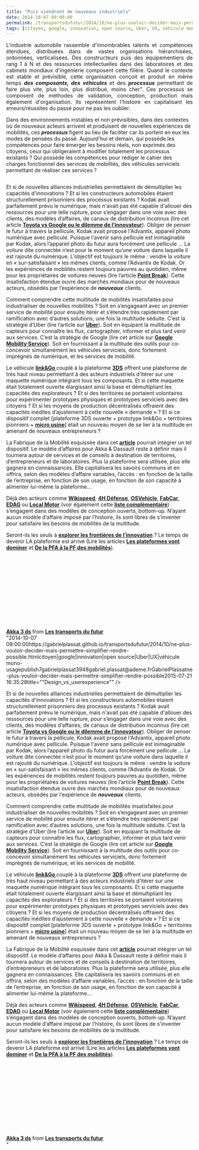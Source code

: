 ```yaml
---
title: "Puis viendront de nouveaux industriels"
date: 2014-10-07 09:00:00
permalink: /transportsdufutur/2014/10/ne-plus-vouloir-decider-mais-permettre-simplifier-rendre-possible.html
tags: [citoyen, google, innovation, open source, Uber, UX, véhicule mono-usage]
---
```


<p style="text-align: justify;">L'industrie automobile rassemble d'innombrables talents et compétences étendues, distribuées dans de vastes organisations hiérarchisées, ordonnées, verticalisées. Des constructeurs puis des équipementiers de rang 1 à N et des ressources intellectuelles dans des laboratoires et des cabinets mondiaux d'ingénierie composent cette filière. Quand le contexte est stable et prévisible, cette organisation conçoit et produit en même temps <strong><em>des composants, des <strong>véhicules </strong></em></strong>et des <strong><em>processus </em></strong>permettant de faire plus vite, plus loin, plus distribué, moins cher". Ces processus se composent de méthodes de validation, conception, production mais également d'organisation. Ils représentent l'histoire en capitalisant les erreurs/réussites du passé pour ne pas les oublier.</p> <p style=""text-align: justify>Dans des environnements instables et non prévisibles, dans des contextes où de nouveaux acteurs arrivent et produisent de nouvelles expériences de mobilités, ces <strong><em>processus </em></strong>figent au lieu de faciliter car ils portent en eux les modes de pensées du passé. Aujourd'hui et demain, qui possède les compétences pour faire émerger les besoins réels, non exprimés des citoyens, ceux qui obligeraient à modifier totalement les processus existants ? Qui possède les compétences pour rédiger le cahier des charges fonctionnel des services de mobilités, des véhicules serviciels permettant de réaliser ces services ?</p> <p><a class=""asset-img-link"" href="https://gabrielplassat.github.io/transportsdufutur/wp-content/uploads/sites/6/old/6a0120a66d2ad4970b01bb0793b20f970d-pi.jpg"" style=""display: inline><img rel=""lightbox[]"" alt=""Design_vs_userexperience"" border=""0"" class=""asset  asset-image at-xid-6a0120a66d2ad4970b01bb0793b20f970d image-full img-responsive"" src=""/wp-content/uploads/sites/6/old/6a0120a66d2ad4970b01bb0793b20f970d-800wi.jpg"" style=""display: block margin-left: auto margin-right: auto title=""Design_vs_userexperience"" /></a></p> <p style=""text-align: justify></p>  <!--more-->  <p style=""text-align: justify>Et si de nouvelles alliances industrielles permettaient de démultiplier les capacités d'innovations ? Et si les constructeurs automobiles étaient structurellement prisonniers des processus existants ? Kodak avait parfaitement prévu le numérique, mais n'avait pas été capable d'allouer des ressources pour une telle rupture, pour s’engager dans une voie avec des  clients, des modèles d’affaires, de canaux de distribution inconnus (lire cet article <a href="https://gabrielplassat.github.io/transportsdufutur/2014/09/toyota-versus-google.html"" target=""_blank""><strong>Toyota vs Google ou le dilemme de l’innovateur</strong></a>). Obliger de penser le futur à travers la pellicule, Kodak avait proposé l'Advantix, appareil photo numérique avec pellicule. Puisque l'avenir sans pellicule est inimaginable par Kodak, alors l’appareil photo du futur aura forcément une pellicule ... La voiture dite connectée n’est pour le moment qu’une voiture dans laquelle il est rajouté du numérique. L’objectif est toujours le même : vendre la voiture en « sur-satisfaisant » les mêmes clients, comme l’Advantix de Kodak. Or les expériences de mobilités restent toujours pauvres au quotidien, même pour les propriétaires de voitures neuves (lire l’article <a href="https://gabrielplassat.github.io/transportsdufutur/2014/09/point-break.html"" target=""_blank""><strong>Point Break</strong></a>). Cette insatisfaction étendue ouvre des marchés mondiaux pour de nouveaux acteurs, obsédés par l’expérience de <strong><em>nouveaux</em></strong> clients.</p> <p style=""text-align: justify>Comment comprendre cette multitude de mobilités insatisfaites pour industrialiser de nouvelles mobilités ? Soit en s’engageant avec un premier service de mobilité pour ensuite itérer et s’étendre très rapidement par ramification avec d’autres solutions, une fois la multitude séduite. C’est la stratégie d’Uber (lire l’article sur <a href="https://gabrielplassat.github.io/transportsdufutur/2014/09/uber-jusquou-allez-vous-aller-mkalanick.html"" target=""_blank""><strong>Uber</strong></a>). Soit en équipant la multitude de capteurs pour connaître les flux, cartographier, informer et plus tard venir aux services. C’est la stratégie de Google (lire cet article sur <a href="https://gabrielplassat.github.io/transportsdufutur/2011/07/google-mobility-service-et-si-nous-le-faisions-sans-attendre-.html"" target=""_blank""><strong>Google Mobility Service</strong></a>). Soit en fournissant à la multitude des outils pour co-concevoir simultanément les véhicules serviciels, donc fortement imprégnés de numérique, et les services de mobilité.</p> <p style=""text-align: justify>Le véhicule <a href=""http://research.akka.eu/innovation/linkandgo.php#.VDLv1VdZg28"" target=""_blank""><strong>link&Go </strong></a>couplé à la plateforme <a href=""http://www.3ds.com/fr/a-propos-de-3ds/la-plate-forme-3dexperience/"" target=""_blank""><strong>3DS</strong></a> offrent une plateforme de très haut niveau permettant à des acteurs industriels d’itérer sur une maquette numérique intégrant tous les composants. Et si cette maquette était totalement ouverte élargissant ainsi la base et démultipliant les capacités des explorateurs ? Et si des territoires se portaient volontaires pour expérimenter prototypes physiques et prototypes serviciels avec des citoyens ? Et si les moyens de production décentralisés offraient des capacités inédites d’ajustement à cette nouvelle « demande » ? Et si ce dispositif complet [plateforme 3DS ouverte + prototype link&Go + territoires pionniers + <a href=""http://www.industrie-techno.com/une-micro-usine-pour-innover-plus-vite.30058"" target=""_blank""><strong>micro usine</strong></a>] était un nouveau moyen de se lier à la multitude en amenant de nouveaux entrepreneurs ?</p> <p style=""text-align: justify>La Fabrique de la Mobilité esquissée dans cet <a href="https://gabrielplassat.github.io/transportsdufutur/2014/08/prototype-de-la-fabrique-des-mobilites.html"" target=""_blank""><strong>article</strong></a> pourrait intégrer un tel dispositif. Le modèle d’affaires pour Akka & Dassault reste à définir mais il tournera autour de services et de conseils à destination de territoires, d’entrepreneurs et de laboratoires. Plus la plateforme sera utilisée, plus elle gagnera en connaissances. Elle capitalisera les savoirs communs et en offrira, selon des modèles d’affaire variables, l’accès : en fonction de la taille de l’entreprise, en fonction de son usage, en fonction de son capacité à alimenter lui-même la plateforme…</p> <p style=""text-align: justify>Déjà des acteurs comme <a href=""http://wikispeed.org/car/"" target=""_blank""><strong>Wikispeed</strong></a>, <a href="https://gabrielplassat.github.io/transportsdufutur/2014/06/4h-defense.html"" target=""_blank""><strong>4H Défense</strong></a>, <a href="https://gabrielplassat.github.io/transportsdufutur/2014/06/brevets-open-source-et-innovations.html"" target=""_blank""><strong>OSVehicle</strong></a>, <a href=""http://www.fabjam.org/projects/fab-car"" target=""_blank""><strong>FabCar</strong></a>, <a href=""http://www.edag-light-car.com/"" target=""_blank""><strong>EDAG</strong></a> ou <a href=""http://www.breezcar.com/actualites/article/voiture-electrique-strati-imprimante-3D-local-motors-0914?utm_content=buffer8c989&utm_medium=social&utm_source=twitter.com&utm_campaign=buffer"" target=""_blank""><strong>Local Motor</strong></a> (voir également cette <a href=""http://p2pfoundation.net/Category:Transportation"" target=""_blank""><strong>liste complémentaire</strong></a>) s’engagent dans des modèles de conception ouverts, bottom-up. N’ayant aucun modèle d’affaire imposé par l’histoire, ils sont libres de s’inventer pour satisfaire les besoins de mobilités de la multitude.</p> <p style=""text-align: justify>Seront-ils les seuls à <a href="https://gabrielplassat.github.io/transportsdufutur/2014/08/comment-explorer-les-frontieres-de-linnovation.html"" target=""_blank""><strong>explorer les frontières de l’innovation</strong></a> ? Le temps de devenir LA plateforme est arrivé (Lire les articles <a href="https://gabrielplassat.github.io/transportsdufutur/2014/04/les-plateformes-vont-dominer.html"" target=""_blank""><strong>Les plateformes vont dominer</strong></a> et <a href="https://gabrielplassat.github.io/transportsdufutur/2013/11/de-la-pfa-a-la-plate-forme-des-nouvelles-immobilites.html"" target=""_blank""><strong>De la PFA à la PF des mobilités</strong></a>).</p> <p style=""text-align: justify> </p> <p><iframe allowfullscreen="""" frameborder=""0"" height=""511"" marginheight=""0"" marginwidth=""0"" scrolling=""no"" src=""//www.slideshare.net/slideshow/embed_code/39919912"" style=""border: 1px solid #CCC border-width: 1px margin-bottom: 5px max-width: 100% width=""479""> </iframe></p> <div style=""margin-bottom: 5px><strong> <a href=""https://fr.slideshare.net/transportsdufutur/akka-3-ds"" target=""_blank"" title=""Akka 3 ds"">Akka 3 ds</a> </strong> from <strong><a href=""http://www.slideshare.net/transportsdufutur"" target=""_blank"">Les transports du futur</a></strong></div>"2014-10-07 09:00:00https://gabrielplassat.github.io/transportsdufutur/2014/10/ne-plus-vouloir-decider-mais-permettre-simplifier-rendre-possible.htmlcitoyen|google|innovation|open source|Uber|UX|véhicule mono-usagepublish7gabrielplassat3948gabriel.plassat@ademe.frGabrielPlassatne-plus-vouloir-decider-mais-permettre-simplifier-rendre-possible2015-07-21 16:35:28title=""Design_vs_userexperience"" /></a></p> <p style=""text-align: justify></p>  <!--more-->  <p style=""text-align: justify>Et si de nouvelles alliances industrielles permettaient de démultiplier les capacités d'innovations ? Et si les constructeurs automobiles étaient structurellement prisonniers des processus existants ? Kodak avait parfaitement prévu le numérique, mais n'avait pas été capable d'allouer des ressources pour une telle rupture, pour s’engager dans une voie avec des  clients, des modèles d’affaires, de canaux de distribution inconnus (lire cet article <a href="https://gabrielplassat.github.io/transportsdufutur/2014/09/toyota-versus-google.html"" target=""_blank""><strong>Toyota vs Google ou le dilemme de l’innovateur</strong></a>). Obliger de penser le futur à travers la pellicule, Kodak avait proposé l'Advantix, appareil photo numérique avec pellicule. Puisque l'avenir sans pellicule est inimaginable par Kodak, alors l’appareil photo du futur aura forcément une pellicule ... La voiture dite connectée n’est pour le moment qu’une voiture dans laquelle il est rajouté du numérique. L’objectif est toujours le même : vendre la voiture en « sur-satisfaisant » les mêmes clients, comme l’Advantix de Kodak. Or les expériences de mobilités restent toujours pauvres au quotidien, même pour les propriétaires de voitures neuves (lire l’article <a href="https://gabrielplassat.github.io/transportsdufutur/2014/09/point-break.html"" target=""_blank""><strong>Point Break</strong></a>). Cette insatisfaction étendue ouvre des marchés mondiaux pour de nouveaux acteurs, obsédés par l’expérience de <strong><em>nouveaux</em></strong> clients.</p> <p style=""text-align: justify>Comment comprendre cette multitude de mobilités insatisfaites pour industrialiser de nouvelles mobilités ? Soit en s’engageant avec un premier service de mobilité pour ensuite itérer et s’étendre très rapidement par ramification avec d’autres solutions, une fois la multitude séduite. C’est la stratégie d’Uber (lire l’article sur <a href="https://gabrielplassat.github.io/transportsdufutur/2014/09/uber-jusquou-allez-vous-aller-mkalanick.html"" target=""_blank""><strong>Uber</strong></a>). Soit en équipant la multitude de capteurs pour connaître les flux, cartographier, informer et plus tard venir aux services. C’est la stratégie de Google (lire cet article sur <a href="https://gabrielplassat.github.io/transportsdufutur/2011/07/google-mobility-service-et-si-nous-le-faisions-sans-attendre-.html"" target=""_blank""><strong>Google Mobility Service</strong></a>). Soit en fournissant à la multitude des outils pour co-concevoir simultanément les véhicules serviciels, donc fortement imprégnés de numérique, et les services de mobilité.</p> <p style=""text-align: justify>Le véhicule <a href=""http://research.akka.eu/innovation/linkandgo.php#.VDLv1VdZg28"" target=""_blank""><strong>link&Go </strong></a>couplé à la plateforme <a href=""http://www.3ds.com/fr/a-propos-de-3ds/la-plate-forme-3dexperience/"" target=""_blank""><strong>3DS</strong></a> offrent une plateforme de très haut niveau permettant à des acteurs industriels d’itérer sur une maquette numérique intégrant tous les composants. Et si cette maquette était totalement ouverte élargissant ainsi la base et démultipliant les capacités des explorateurs ? Et si des territoires se portaient volontaires pour expérimenter prototypes physiques et prototypes serviciels avec des citoyens ? Et si les moyens de production décentralisés offraient des capacités inédites d’ajustement à cette nouvelle « demande » ? Et si ce dispositif complet [plateforme 3DS ouverte + prototype link&Go + territoires pionniers + <a href=""http://www.industrie-techno.com/une-micro-usine-pour-innover-plus-vite.30058"" target=""_blank""><strong>micro usine</strong></a>] était un nouveau moyen de se lier à la multitude en amenant de nouveaux entrepreneurs ?</p> <p style=""text-align: justify>La Fabrique de la Mobilité esquissée dans cet <a href="https://gabrielplassat.github.io/transportsdufutur/2014/08/prototype-de-la-fabrique-des-mobilites.html"" target=""_blank""><strong>article</strong></a> pourrait intégrer un tel dispositif. Le modèle d’affaires pour Akka & Dassault reste à définir mais il tournera autour de services et de conseils à destination de territoires, d’entrepreneurs et de laboratoires. Plus la plateforme sera utilisée, plus elle gagnera en connaissances. Elle capitalisera les savoirs communs et en offrira, selon des modèles d’affaire variables, l’accès : en fonction de la taille de l’entreprise, en fonction de son usage, en fonction de son capacité à alimenter lui-même la plateforme…</p> <p style=""text-align: justify>Déjà des acteurs comme <a href=""http://wikispeed.org/car/"" target=""_blank""><strong>Wikispeed</strong></a>, <a href="https://gabrielplassat.github.io/transportsdufutur/2014/06/4h-defense.html"" target=""_blank""><strong>4H Défense</strong></a>, <a href="https://gabrielplassat.github.io/transportsdufutur/2014/06/brevets-open-source-et-innovations.html"" target=""_blank""><strong>OSVehicle</strong></a>, <a href=""http://www.fabjam.org/projects/fab-car"" target=""_blank""><strong>FabCar</strong></a>, <a href=""http://www.edag-light-car.com/"" target=""_blank""><strong>EDAG</strong></a> ou <a href=""http://www.breezcar.com/actualites/article/voiture-electrique-strati-imprimante-3D-local-motors-0914?utm_content=buffer8c989&utm_medium=social&utm_source=twitter.com&utm_campaign=buffer"" target=""_blank""><strong>Local Motor</strong></a> (voir également cette <a href=""http://p2pfoundation.net/Category:Transportation"" target=""_blank""><strong>liste complémentaire</strong></a>) s’engagent dans des modèles de conception ouverts, bottom-up. N’ayant aucun modèle d’affaire imposé par l’histoire, ils sont libres de s’inventer pour satisfaire les besoins de mobilités de la multitude.</p> <p style=""text-align: justify>Seront-ils les seuls à <a href="https://gabrielplassat.github.io/transportsdufutur/2014/08/comment-explorer-les-frontieres-de-linnovation.html"" target=""_blank""><strong>explorer les frontières de l’innovation</strong></a> ? Le temps de devenir LA plateforme est arrivé (Lire les articles <a href="https://gabrielplassat.github.io/transportsdufutur/2014/04/les-plateformes-vont-dominer.html"" target=""_blank""><strong>Les plateformes vont dominer</strong></a> et <a href="https://gabrielplassat.github.io/transportsdufutur/2013/11/de-la-pfa-a-la-plate-forme-des-nouvelles-immobilites.html"" target=""_blank""><strong>De la PFA à la PF des mobilités</strong></a>).</p> <p style=""text-align: justify> </p> <p><iframe allowfullscreen="""" frameborder=""0"" height=""511"" marginheight=""0"" marginwidth=""0"" scrolling=""no"" src=""//www.slideshare.net/slideshow/embed_code/39919912"" style=""border: 1px solid #CCCwidth=""479""> </iframe></p> <div style=""margin-bottom: 5px><strong> <a href=""https://fr.slideshare.net/transportsdufutur/akka-3-ds"" target=""_blank"" title=""Akka 3 ds"">Akka 3 ds</a> </strong> from <strong><a href=""http://www.slideshare.net/transportsdufutur"" target=""_blank"">Les transports du futur</a></strong></div>"
